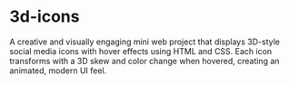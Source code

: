 # 3d-icons
A creative and visually engaging mini web project that displays 3D-style social media icons with hover effects using HTML and CSS. Each icon transforms with a 3D skew and color change when hovered, creating an animated, modern UI feel.
